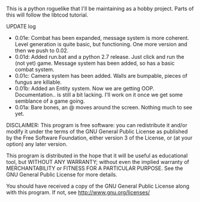 This is a python roguelike that I'll be maintaining as a hobby project.
Parts of this will follow the libtcod tutorial.

UPDATE log
- 0.01e: Combat has been expanded, message system is more coherent. Level generation
is quite basic, but functioning. One more version and then we push to 0.02.
- 0.01d: Added run.bat and a python 2.7 release. Just click and run the (not yet) game.
Message system has been added, so has a basic combat system.
- 0.01c: Camera system has been added. Walls are bumpable, pieces of fungus are killable.
- 0.01b: Added an Entity system. Now we are getting OOP. Documentation..
is still a bit lacking. I'll work on it once we get some semblance of a 
game going.
- 0.01a: Bare bones, an @ moves around the screen. Nothing much to see
yet.

DISCLAIMER:
This program is free software: you can redistribute it and/or modify it
under the terms of the GNU General Public License as published by the
Free Software Foundation, either version 3 of the License, or (at your
option) any later version.

This program is distributed in the hope that it will be useful as
educational tool, but WITHOUT ANY WARRANTY; without even the implied
warranty of MERCHANTABILITY or FITNESS FOR A PARTICULAR PURPOSE.  See
the GNU General Public License for more details.

You should have received a copy of the GNU General Public License along
with this program.  If not, see <http://www.gnu.org/licenses/>
